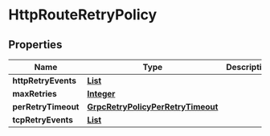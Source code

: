 

# HttpRouteRetryPolicy


## Properties

| Name | Type | Description | Notes |
|------------ | ------------- | ------------- | -------------|
|**httpRetryEvents** | [**List**](List.md) |  |  [optional] |
|**maxRetries** | [**Integer**](Integer.md) |  |  |
|**perRetryTimeout** | [**GrpcRetryPolicyPerRetryTimeout**](GrpcRetryPolicyPerRetryTimeout.md) |  |  |
|**tcpRetryEvents** | [**List**](List.md) |  |  [optional] |



